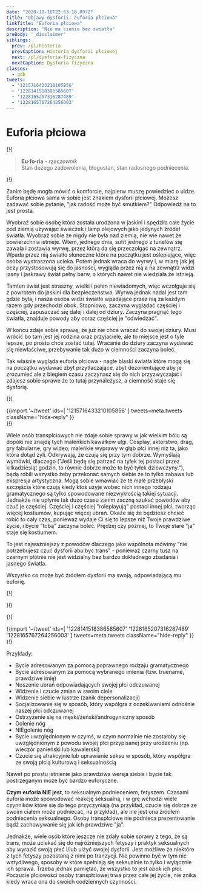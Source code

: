 ```yaml
---
date: "2020-10-16T22:53:18.897Z"
title: "Objawy dysforii: euforia płciowa"
linkTitle: "Euforia płciowa"
description: "Nie ma cienia bez światła"
preBody: '_disclaimer'
siblings:
  prev: /pl/historia
  prevCaption: Historia dysforii płciowej
  next: /pl/dysforia-fizyczna
  nextCaption: Dysforia fizyczna
classes:
  - gdb
tweets:
  - '1215716433210105856'
  - '1228141518386585607'
  - '1228165207316287489'
  - '1228165767264256003'
---
```


# Euforia płciowa

{!{
<div class="gutter"><blockquote>
  <strong>Eu·fo·ria</strong> - <em>rzeczownik</em><br>
  Stan dużego zadowolenia, błogostan, stan radosnego podniecenia.
</blockquote></div>
}!}

Zanim będę mogła mówić o komforcie, najpierw muszę powiedzieć o uldze. Euforia płciowa sama w sobie jest znakiem dysforii płciowej. Możesz zadawać sobie pytanie, "jak radość może być smutkiem?" Odpowiedź na to jest prosta.

Wyobraź sobie osobę która została urodzona w jaskini i spędziła całe życie pod ziemią używając świeczek i lamp olejowych jako jedynych źródeł światła. Wyobraź sobie że nigdy nie była nad ziemią, nie wie nawet że powierzchnia istnieje. Wtem, jednego dnia, sufit jednego z tunelów się zawala i zostawia wyrwę, przez którą da się przeczołgać na zewnątrz. Wpada przez nią światło słoneczne które na początku jest oślepiające, więc osoba wystraszona ucieka. Potem jednak wraca do wyrwy i, w miarę jak jej oczy przystosowują się do jasności, wygląda przez nią a na zewnątrz widzi jasny i jaskrawy świat pełny barw, o których nawet nie wiedziała że istnieją.

Tamten świat jest straszny, wielki i pełen niewiadomych, więc wczołguje się z powrotem do jaskini dla bezpieczeństwa. Wyrwa jednak nadal jest tam gdzie była, i nasza osoba widzi światło wpadające przez nią za każdym razem gdy przechodzi obok. Stopniowo, zaczyna wyglądać częściej i częściej, zapuszczać się dalej i dalej od dziury. Zaczyna pragnąć tego światła, znajduje powody aby coraz częściej je "odwiedzać".  

W końcu zdaje sobie sprawę, że już nie chce wracać do swojej dziury. Musi wrócić bo tam jest jej rodzina oraz przyjaciele, ale to miejsce jest o tyle lepsze, po prostu chce zostać tutaj. Wracanie do dziury zaczyna wydawać się niewłaściwe, przebywanie tak dużo w ciemności zaczyna boleć.

Tak właśnie wygląda euforia płciowa - nagłe blaski światła które mogą się na początku wydawać zbyt przytłaczające, zbyt dezorientujące aby je zrozumieć ale z biegiem czasu zaczynasz się do nich przyzwyczajać i zdajesz sobie sprawe że to tutaj przynależysz, a ciemność staje się dysforią.

{!{ <div class="gutter">{{import '~/tweet' ids=[
  '1215716433210105856'
] tweets=meta.tweets className="hide-reply" }}</div> }!}

Wiele osób transpłciowych nie zdaje sobie sprawy w jak wielkim bólu są dopóki nie znajdą tych maleńkich kawałków ulgi. Cosplay, aktorstwo, drag, gry fabularne, gry wideo; maleńkie wyprawy w głąb płci innej niż ta, jako która dotąd żyli. Odkrywają, że czują się przy tym dobrze. Wymyślają wymówki, dlaczego ("Jeśli będę się patrzeć na tyłek tej postaci przez kilkadziesiąt godzin, to równie dobrze może to być tyłek dziewczyny."), będą robili wszystko żeby przekonać samych siebie że to tylko zabawa lub ekspresja artystyczna. Mogą sobie wmawiać że te małe przebłyski szczęścia które czują kiedy ktoś uzyje wobec nich innego rodzaju gramatycznego są tylko spowodowane niezwykłością takiej sytuacji. Jednakże nie upłynie tak dużo czasu zanim zaczną szukać powodów aby czuć je częściej. Częściej i częściej "roleplayują" postaci innej płci, tworząc więcej kostiumów, kupując więcej ubrań. Okaże się że będziesz chcieć robić to cały czas, ponieważ wydaje Ci się to lepsze niż Twoje prawdziwe życie, i bycie "tobą" zaczyna boleć. Prędzej czy później, to Twoje stare "ja" staje się kostiumem.

To jest najważniejszy z powodów dlaczego jako wspólnota mówimy "nie potrzebujesz czuć dysforii abu być trans" - ponieważ czarny tusz na czarnym płótnie nie jest widzialny bez bardzo dokładnego zbadania i jasnego światła.

Wszystko co może być źródłem dysforii ma swoją, odpowiadającą mu euforię.

{!{ <div class="print-break-before"></div> }!}

{!{ <div class="gutter">{{import '~/tweet' ids=[
  '1228141518386585607'
  '1228165207316287489'
  '1228165767264256003'
] tweets=meta.tweets className="hide-reply" }}</div> }!}

Przykłady:

* Bycie adresowanym za pomocą poprawnego rodzaju gramatycznego
* Bycie adresowanym za pomocą wybranego imienia (tzw. truename, prawdziwe imię)
* Noszenie ubrań odpowiadających swojej płci odczuwanej
* Widzenie i czucie zmian w swoim ciele
* Widzenie siebie w lustrze (zanik depersonalizacji)
* Socjalizowanie się w sposób, który współgra z oczekiwaniami odnośnie naszej płci odczuwanej
* Ostrzyżenie się na męski/żeński/androgyniczny sposób
* Golenie nóg
* NIEgolenie nóg
* Bycie uwzględnionym w czymś, w czym normalnie nie zostałoby się uwzględnionym z powodu swojej płci przypisanej przy urodzeniu (np. wieczór panieński lub kawalerski)
* Czucie się atrakcyjnie lub uprawianie seksu w sposób, który współgra ze swoją płcią kulturową i seksualnością

Nawet po prostu istnienie jako prawdziwa wersja siebie i bycie tak postrzeganym może być bardzo euforyczne.

**Czym euforia NIE jest**, to seksualnym podnieceniem, fetyszem. Czasami euforia może spowodować reakcję seksualną, i w grę wchodzi wiele czynników które się do tego przyczyniają (na przykład, czucie się dobrze ze swoim ciałem może podniecać, na przykład), ale nie jest ona źródłem podniecenia seksualnego. Osoby transpłciowe nie podnieca prezentowanie bądź zachowywanie się jak ich prawdziwe "ja".

Jednakże, wiele osób które jeszcze nie zdały sobie sprawy z tego, że są trans, może uciekać się do najróżniejszych fetyszy i praktyk seksualnych aby wyrazić swoją płeć i/lub ulżyć swojej dysforii. Jest możliwe że niektóre z tych fetyszy pozostaną z nimi po tranzycji. Nie powinno być w tym nic wstydliwego, sposoby w które spełniają się seksualnie to tylko i wyłącznie ich sprawa. Trzeba jednak pamiętać, że wszystko to jest _obok_ ich płci. Poczucie płciowości osoby transpłciowej trwa przez całe jej życie, nie znika kiedy wraca ona do swoich codziennych czynności.
